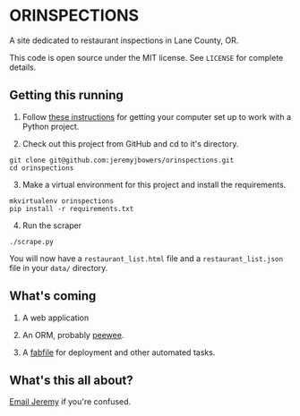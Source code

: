 # ORINSPECTIONS
A site dedicated to restaurant inspections in Lane County, OR.

This code is open source under the MIT license. See ```LICENSE``` for complete details.

## Getting this running
1. Follow [these instructions](http://blog.apps.npr.org/2013/06/06/how-to-setup-a-developers-environment.html) for getting your computer set up to work with a Python project.

2. Check out this project from GitHub and cd to it's directory.
```
git clone git@github.com:jeremyjbowers/orinspections.git
cd orinspections
```

3. Make a virtual environment for this project and install the requirements.
```
mkvirtualenv orinspections
pip install -r requirements.txt
```

4. Run the scraper
```
./scrape.py
```

You will now have a ```restaurant_list.html``` file and a ```restaurant_list.json``` file in your ```data/``` directory.

## What's coming
1. A web application

2. An ORM, probably [peewee](http://peewee.readthedocs.org/en/latest/index.html).

3. A [fabfile](http://docs.fabfile.org/en/1.8/) for deployment and other automated tasks.

## What's this all about?
[Email Jeremy](mailto:jeremyjbowers@gmail.com) if you're confused.